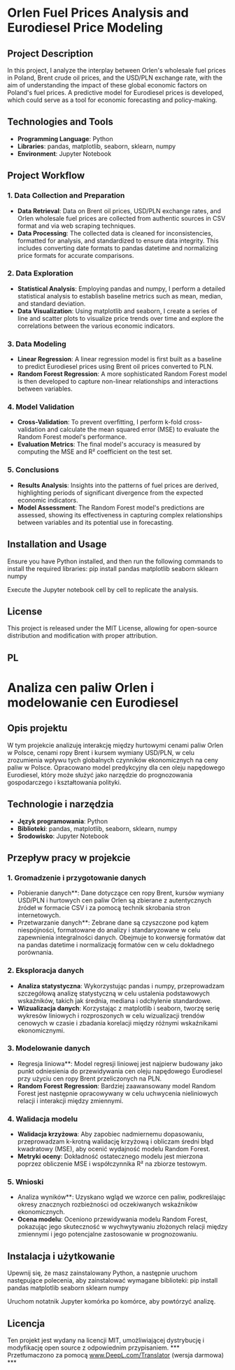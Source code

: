 # Orlen Fuel Prices Analysis and Eurodiesel Price Modeling

## Project Description
In this project, I analyze the interplay between Orlen's wholesale fuel prices in Poland, Brent crude oil prices, and the USD/PLN exchange rate, with the aim of understanding the impact of these global economic factors on Poland's fuel prices. A predictive model for Eurodiesel prices is developed, which could serve as a tool for economic forecasting and policy-making.

## Technologies and Tools
- **Programming Language**: Python
- **Libraries**: pandas, matplotlib, seaborn, sklearn, numpy
- **Environment**: Jupyter Notebook

## Project Workflow
### 1. Data Collection and Preparation
- **Data Retrieval**: Data on Brent oil prices, USD/PLN exchange rates, and Orlen wholesale fuel prices are collected from authentic sources in CSV format and via web scraping techniques.
- **Data Processing**: The collected data is cleaned for inconsistencies, formatted for analysis, and standardized to ensure data integrity. This includes converting date formats to pandas datetime and normalizing price formats for accurate comparisons.

### 2. Data Exploration
- **Statistical Analysis**: Employing pandas and numpy, I perform a detailed statistical analysis to establish baseline metrics such as mean, median, and standard deviation.
- **Data Visualization**: Using matplotlib and seaborn, I create a series of line and scatter plots to visualize price trends over time and explore the correlations between the various economic indicators.

### 3. Data Modeling
- **Linear Regression**: A linear regression model is first built as a baseline to predict Eurodiesel prices using Brent oil prices converted to PLN.
- **Random Forest Regression**: A more sophisticated Random Forest model is then developed to capture non-linear relationships and interactions between variables.

### 4. Model Validation
- **Cross-Validation**: To prevent overfitting, I perform k-fold cross-validation and calculate the mean squared error (MSE) to evaluate the Random Forest model's performance.
- **Evaluation Metrics**: The final model's accuracy is measured by computing the MSE and R² coefficient on the test set.

### 5. Conclusions
- **Results Analysis**: Insights into the patterns of fuel prices are derived, highlighting periods of significant divergence from the expected economic indicators.
- **Model Assessment**: The Random Forest model's predictions are assessed, showing its effectiveness in capturing complex relationships between variables and its potential use in forecasting.

## Installation and Usage
Ensure you have Python installed, and then run the following commands to install the required libraries:
pip install pandas matplotlib seaborn sklearn numpy

Execute the Jupyter notebook cell by cell to replicate the analysis.

## License
This project is released under the MIT License, allowing for open-source distribution and modification with proper attribution.

## PL
# Analiza cen paliw Orlen i modelowanie cen Eurodiesel
## Opis projektu
W tym projekcie analizuję interakcję między hurtowymi cenami paliw Orlen w Polsce, cenami ropy Brent i kursem wymiany USD/PLN, w celu zrozumienia wpływu tych globalnych czynników ekonomicznych na ceny paliw w Polsce. Opracowano model predykcyjny dla cen oleju napędowego Eurodiesel, który może służyć jako narzędzie do prognozowania gospodarczego i kształtowania polityki.

## Technologie i narzędzia
- **Język programowania**: Python
- **Biblioteki**: pandas, matplotlib, seaborn, sklearn, numpy
- **Środowisko**: Jupyter Notebook

## Przepływ pracy w projekcie
### 1. Gromadzenie i przygotowanie danych
- Pobieranie danych**: Dane dotyczące cen ropy Brent, kursów wymiany USD/PLN i hurtowych cen paliw Orlen są zbierane z autentycznych źródeł w formacie CSV i za pomocą technik skrobania stron internetowych.
- Przetwarzanie danych**: Zebrane dane są czyszczone pod kątem niespójności, formatowane do analizy i standaryzowane w celu zapewnienia integralności danych. Obejmuje to konwersję formatów dat na pandas datetime i normalizację formatów cen w celu dokładnego porównania.

### 2. Eksploracja danych
- **Analiza statystyczna**: Wykorzystując pandas i numpy, przeprowadzam szczegółową analizę statystyczną w celu ustalenia podstawowych wskaźników, takich jak średnia, mediana i odchylenie standardowe.
- **Wizualizacja danych**: Korzystając z matplotlib i seaborn, tworzę serię wykresów liniowych i rozproszonych w celu wizualizacji trendów cenowych w czasie i zbadania korelacji między różnymi wskaźnikami ekonomicznymi.

### 3. Modelowanie danych
- Regresja liniowa**: Model regresji liniowej jest najpierw budowany jako punkt odniesienia do przewidywania cen oleju napędowego Eurodiesel przy użyciu cen ropy Brent przeliczonych na PLN.
- **Random Forest Regression**: Bardziej zaawansowany model Random Forest jest następnie opracowywany w celu uchwycenia nieliniowych relacji i interakcji między zmiennymi.

### 4. Walidacja modelu
- **Walidacja krzyżowa**: Aby zapobiec nadmiernemu dopasowaniu, przeprowadzam k-krotną walidację krzyżową i obliczam średni błąd kwadratowy (MSE), aby ocenić wydajność modelu Random Forest.
- **Metryki oceny**: Dokładność ostatecznego modelu jest mierzona poprzez obliczenie MSE i współczynnika R² na zbiorze testowym.

### 5. Wnioski
- Analiza wyników**: Uzyskano wgląd we wzorce cen paliw, podkreślając okresy znacznych rozbieżności od oczekiwanych wskaźników ekonomicznych.
- **Ocena modelu**: Oceniono przewidywania modelu Random Forest, pokazując jego skuteczność w wychwytywaniu złożonych relacji między zmiennymi i jego potencjalne zastosowanie w prognozowaniu.

## Instalacja i użytkowanie
Upewnij się, że masz zainstalowany Python, a następnie uruchom następujące polecenia, aby zainstalować wymagane biblioteki:
pip install pandas matplotlib seaborn sklearn numpy

Uruchom notatnik Jupyter komórka po komórce, aby powtórzyć analizę.

## Licencja
Ten projekt jest wydany na licencji MIT, umożliwiającej dystrybucję i modyfikację open source z odpowiednim przypisaniem.
*** Przetłumaczono za pomocą www.DeepL.com/Translator (wersja darmowa) ***

